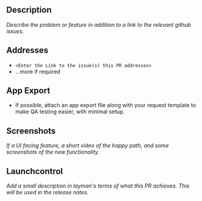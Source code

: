 ## Description
_Describe the problem or feature in addition to a link to the relevant github issues._

## Addresses
- `<Enter the Link to the issue(s) this PR addresses>`
- ...more if required

## App Export
- If possible, attach an app export file along with your request template to make QA testing easier, with minimal setup.

## Screenshots
_If a UI facing feature, a short video of the happy path, and some screenshots of the new functionality._

## Launchcontrol

_Add a small description in layman's terms of what this PR achieves. This will be used in the release notes._
